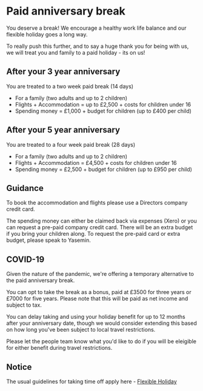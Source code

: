 # Paid anniversary break

You deserve a break! We encourage a healthy work life balance and our flexible holiday goes a long way.

To really push this further, and to say a huge thank you for being with us, we will treat you and family to a paid holiday - its on us!

## After your 3 year anniversary 
You are treated to a two week paid break (14 days)
* For a family (two adults and up to 2 children)
* Flights + Accommodation = up to £2,500 + costs for children under 16 
* Spending money = £1,000 + budget for children (up to £400 per child)

## After your 5 year anniversary 
You are treated to a four week paid break (28 days)
* For a family (two adults and up to 2 children)
* Flights + Accommodation = £4,500 + costs for children under 16
* Spending money = £2,500 + budget for children (up to £950 per child)

## Guidance
To book the accommodation and flights please use a Directors company credit card. 

The spending money can either be claimed back via expenses (Xero) or you can request a pre-paid company credit card.
There will be an extra budget if you bring your children along. To request the pre-paid card or extra budget, please speak to Yasemin.

## COVID-19
Given the nature of the pandemic, we're offering a temporary alternative to the paid anniversary break.

You can opt to take the break as a bonus, paid at £3500 for three years or £7000 for five years. Please note that this will be paid as net income and subject to tax.

You can delay taking and using your holiday benefit for up to 12 months after your anniversary date, though we would consider extending this based on how long you've been subject to local travel restrictions.

Please let the people team know what you'd like to do if you will be eleigible for either benefit during travel restrictions.

## Notice
The usual guidelines for taking time off apply here - [Flexible Holiday](https://github.com/madetech/handbook/blob/master/benefits/flexible_holiday.md)
